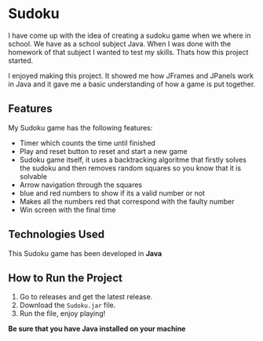 # Sudoku
I have come up with the idea of creating a sudoku game when we where in school. We have as a school subject Java. When I was done with the homework of that subject I wanted to test my skills. Thats how this project started.

I enjoyed making this project. It showed me how JFrames and JPanels work in Java and it gave me a basic understanding of how a game is put together.

## Features
My Sudoku game has the following features:
- Timer which counts the time until finished
- Play and reset button to reset and start a new game
- Sudoku game itself, it uses a backtracking algoritme that firstly solves the sudoku and then removes random squares so you know that it is solvable
- Arrow navigation through the squares
- blue and red numbers to show if its a valid number or not
- Makes all the numbers red that correspond with the faulty number
- Win screen with the final time

## Technologies Used
This Sudoku game has been developed in **Java**

## How to Run the Project
1. Go to releases and get the latest release.
2. Download the `Sudoku.jar` file.
3. Run the file, enjoy playing!

**Be sure that you have Java installed on your machine**
